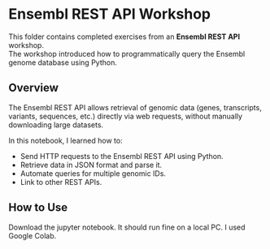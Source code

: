 # Ensembl REST API Workshop

This folder contains completed exercises from an **Ensembl REST API** workshop.  
The workshop introduced how to programmatically query the Ensembl genome database using Python.

## Overview
The Ensembl REST API allows retrieval of genomic data (genes, transcripts, variants, sequences, etc.) directly via web requests, without manually downloading large datasets.

In this notebook, I learned how to:
- Send HTTP requests to the Ensembl REST API using Python.
- Retrieve data in JSON format and parse it.
- Automate queries for multiple genomic IDs.
- Link to other REST APIs.

## How to Use
Download the jupyter notebook. It should run fine on a local PC. I used Google Colab.
